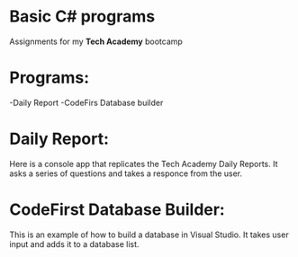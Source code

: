 # Basic C# programs 
Assignments for my <b>Tech Academy</b> bootcamp

# Programs:
-Daily Report
-CodeFirs Database builder

# Daily Report:
Here is a console app that replicates the Tech Academy Daily Reports. It asks a series of questions and takes a responce from the user.

# CodeFirst Database Builder:
This is an example of how to build a database in Visual Studio.  It takes user input and adds it to a database list.

